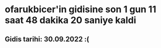 # ofarukbicer'in gidisine son 1 gun 11 saat 48 dakika 20 saniye kaldi

## Gidis tarihi: 30.09.2022 :(